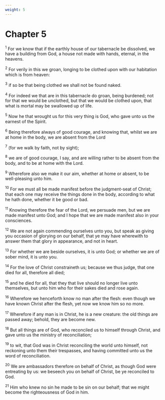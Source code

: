 ```yaml
---
weight: 5
---
```


# Chapter 5

<sup>1</sup> For we know that if the earthly house of our tabernacle be dissolved, we have a building from God, a house not made with hands, eternal, in the heavens. 

<sup>2</sup> For verily in this we groan, longing to be clothed upon with our habitation which is from heaven: 

<sup>3</sup> if so be that being clothed we shall not be found naked. 

<sup>4</sup> For indeed we that are in this tabernacle do groan, being burdened; not for that we would be unclothed, but that we would be clothed upon, that what is mortal may be swallowed up of life. 

<sup>5</sup> Now he that wrought us for this very thing is God, who gave unto us the earnest of the Spirit. 

<sup>6</sup> Being therefore always of good courage, and knowing that, whilst we are at home in the body, we are absent from the Lord 

<sup>7</sup> (for we walk by faith, not by sight); 

<sup>8</sup> we are of good courage, I say, and are willing rather to be absent from the body, and to be at home with the Lord. 

<sup>9</sup> Wherefore also we make it our aim, whether at home or absent, to be well-pleasing unto him. 

<sup>10</sup> For we must all be made manifest before the judgment-seat of Christ; that each one may receive the things done in the body, according to what he hath done, whether it be good or bad. 

<sup>11</sup> Knowing therefore the fear of the Lord, we persuade men, but we are made manifest unto God; and I hope that we are made manifest also in your consciences. 

<sup>12</sup> We are not again commending ourselves unto you, but speak as giving you occasion of glorying on our behalf, that ye may have wherewith to answer them that glory in appearance, and not in heart. 

<sup>13</sup> For whether we are beside ourselves, it is unto God; or whether we are of sober mind, it is unto you. 

<sup>14</sup> For the love of Christ constraineth us; because we thus judge, that one died for all, therefore all died; 

<sup>15</sup> and he died for all, that they that live should no longer live unto themselves, but unto him who for their sakes died and rose again. 

<sup>16</sup> Wherefore we henceforth know no man after the flesh: even though we have known Christ after the flesh, yet now we know him so no more. 

<sup>17</sup> Wherefore if any man is in Christ, he is a new creature: the old things are passed away; behold, they are become new. 

<sup>18</sup> But all things are of God, who reconciled us to himself through Christ, and gave unto us the ministry of reconciliation; 

<sup>19</sup> to wit, that God was in Christ reconciling the world unto himself, not reckoning unto them their trespasses, and having committed unto us the word of reconciliation. 

<sup>20</sup> We are ambassadors therefore on behalf of Christ, as though God were entreating by us: we beseech you on behalf of Christ, be ye reconciled to God. 

<sup>21</sup> Him who knew no sin he made to be sin on our behalf; that we might become the righteousness of God in him. 


